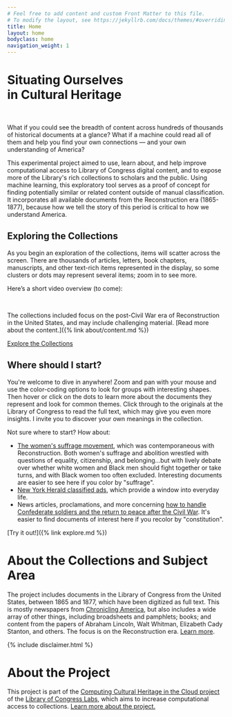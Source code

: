 ```yaml
---
# Feel free to add content and custom Front Matter to this file.
# To modify the layout, see https://jekyllrb.com/docs/themes/#overriding-theme-defaults
title: Home
layout: home
bodyclass: home
navigation_weight: 1
---
```


<div class="hero">
  <h1 class="home-title">Situating Ourselves<br> in Cultural Heritage</h1>
  <div class="snapshot-wrapper">
    &nbsp;
  </div>
</div>

What if you could see the breadth of content across hundreds of thousands of historical documents at a glance? What if a machine could read all of them and help you find your own connections — and your own understanding of America?

This experimental project aimed to use, learn about, and help improve computational access to Library of Congress digital content, and to expose more of the Library's rich collections to scholars and the public. Using machine learning, this exploratory tool serves as a proof of concept for finding potentially similar or related content outside of manual classification. It incorporates all available documents from the Reconstruction era (1865-1877), because how we tell the story of this period is critical to how we understand America.

## Exploring the Collections
As you begin an exploration of the collections, items will scatter across the screen. There are thousands of articles, letters, book chapters, manuscripts, and other text-rich items represented in the display, so some clusters or dots may represent several items; zoom in to see more.

Here’s a short video overview (to come):

<div class="video-wrapper">
  &nbsp;
</div>

The collections included focus on the post-Civil War era of Reconstruction in the United States, and may include challenging material. [Read more about the content.]({% link about/content.md %})

<p><a class="cta-button" href="/interact">Explore the Collections</a></p>

## Where should I start?
You're welcome to dive in anywhere! Zoom and pan with your mouse and use the color-coding options to look for groups with interesting shapes. Then hover or click on the dots to learn more about the documents they represent and look for common themes. Click through to the originals at the Library of Congress to read the full text, which may give you even more insights. I invite you to discover your own meanings in the collection.

Not sure where to start? How about:
* [The women's suffrage movement](/explore.html?xmin=5.5&xmax=5.7&ymin=7.2&ymax=7.8), which was contemporaneous with Reconstruction. Both women's suffrage and abolition wrestled with questions of equality, citizenship, and belonging...but with lively debate over whether white women and Black men should fight together or take turns, and with Black women too often excluded. Interesting documents are easier to see here if you color by "suffrage".
* [New York Herald classified ads](/explore.html?xmin=13&xmax=14&ymin=12&ymax=13), which provide a window into everyday life.
* News articles, proclamations, and more concerning [how to handle Confederate soldiers and the return to peace after the Civil War](/explore.html?xmin=10.3&xmax=11.2&ymin=4.4&ymax=4.6). It's easier to find documents of interest here if you recolor by "constitution".
<!-- * [TKTKTK contains following: https://chroniclingamerica.loc.gov/lccn/sn93067983/1865-07-07/ed-1/seq-4/ , https://chroniclingamerica.loc.gov/lccn/sn83030313/1865-01-26/ed-1/seq-5/ , https://chroniclingamerica.loc.gov/lccn/sn84027007/1865-07-04/ed-1/seq-1/ , https://www.loc.gov/item/rbpe.20406400/ -- all about trying to figure out what to do with soldiers after the War -- coords don't seem to map right to display]
[TKTKTK can't find a good thing with Black newspapers]
the "abolition" spike at 4oclock? -->

[Try it out!]({% link explore.md %})


# About the Collections and Subject Area
The project includes documents in the Library of Congress from the United States, between 1865 and 1877, which have been digitized as full text. This is mostly newspapers from  [Chronicling America](https://chroniclingamerica.loc.gov/), but also includes a wide array of other things, including broadsheets and pamphlets; books; and content from the papers of Abraham Lincoln, Walt Whitman, Elizabeth Cady Stanton, and others. The focus is on the Reconstruction era. [Learn more](/about/content).

{% include disclaimer.html %}

# About the Project
This project is part of the [Computing Cultural Heritage in the Cloud project](https://labs.loc.gov/work/experiments/cchc/) of the [Library of Congress Labs](https://labs.loc.gov/), which aims to increase computational access to collections. [Learn more about the project.](/about/project)
